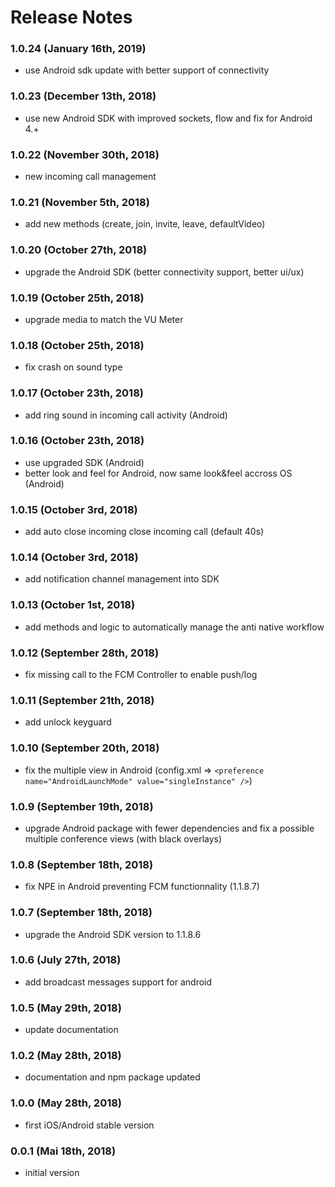 # Release Notes

### 1.0.24 (January 16th, 2019)
  - use Android sdk update with better support of connectivity

### 1.0.23 (December 13th, 2018)
  - use new Android SDK with improved sockets, flow and fix for Android 4.+

### 1.0.22 (November 30th, 2018)
  - new incoming call management

### 1.0.21 (November 5th, 2018)
  - add new methods (create, join, invite, leave, defaultVideo)

### 1.0.20 (October 27th, 2018)
  - upgrade the Android SDK (better connectivity support, better ui/ux)

### 1.0.19 (October 25th, 2018)
  - upgrade media to match the VU Meter

### 1.0.18 (October 25th, 2018)
  - fix crash on sound type

### 1.0.17 (October 23th, 2018)
  - add ring sound in incoming call activity (Android)

### 1.0.16 (October 23th, 2018)
  - use upgraded SDK (Android)
  - better look and feel for Android, now same look&feel accross OS (Android)

### 1.0.15 (October 3rd, 2018)
  - add auto close incoming close incoming call (default 40s)

### 1.0.14 (October 3rd, 2018)
  - add notification channel management into SDK

### 1.0.13 (October 1st, 2018)
  - add methods and logic to automatically manage the anti native workflow

### 1.0.12 (September 28th, 2018)
  - fix missing call to the FCM Controller to enable push/log

### 1.0.11 (September 21th, 2018)
  - add unlock keyguard

### 1.0.10 (September 20th, 2018)
  - fix the multiple view in Android (config.xml => `<preference name="AndroidLaunchMode" value="singleInstance" />`)

### 1.0.9 (September 19th, 2018)
  - upgrade Android package with fewer dependencies and fix a possible multiple conference views (with black overlays)

### 1.0.8 (September 18th, 2018)
  - fix NPE in Android preventing FCM functionnality (1.1.8.7)

### 1.0.7 (September 18th, 2018)
  - upgrade the Android SDK version to 1.1.8.6

### 1.0.6 (July 27th, 2018)
  - add broadcast messages support for android

### 1.0.5 (May 29th, 2018)
  - update documentation

### 1.0.2 (May 28th, 2018)
  - documentation and npm package updated

### 1.0.0 (May 28th, 2018)
  - first iOS/Android stable version

### 0.0.1 (Mai 18th, 2018)
  - initial version
